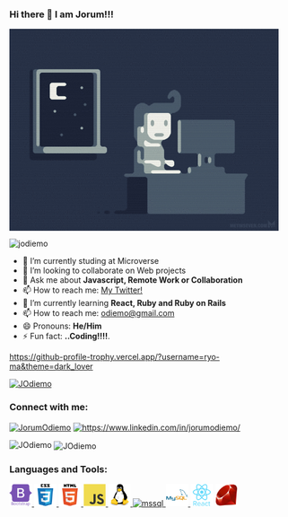 ### Hi there 👋 I am Jorum!!!

<img  align = "center" src="./images/coding.gif">
<p align="left"> <img src="https://komarev.com/ghpvc/?username=jodiemo&label=Profile%20views&color=0e75b6&style=flat" alt="jodiemo" /> </p>

- 🌱 I’m currently studing at Microverse
- 👯 I’m looking to collaborate on Web projects
- 💬 Ask me about **Javascript, Remote Work or Collaboration**
- 📫 How to reach me: [My Twitter!](https://twitter.com/Jorum.Odiemo)
- 🌱 I’m currently learning **React, Ruby and Ruby on Rails**
- 📫 How to reach me: odiemo@gmail.com
- 😄 Pronouns: **He/Him**
- ⚡ Fun fact: **..Coding!!!!**.

https://github-profile-trophy.vercel.app/?username=ryo-ma&theme=dark_lover
<p align="left"> <a href="https://github.com/ryo-ma/github-profile-trophy"><img src="https://github-profile-trophy.vercel.app/?username=jodiemo&theme=dark_lover" alt="JOdiemo" /></a> </p>

<h3 align="left">Connect with me:</h3>
<p align="left">
<a href="https://twitter.com/JorumOdiemo" target="blank"><img align="center" src="https://raw.githubusercontent.com/rahuldkjain/github-profile-readme-generator/master/src/images/icons/Social/twitter.svg" alt="JorumOdiemo" height="30" width="40" /></a>
<a href="https://linkedin.com/in/jorumodiemo/" target="blank"><img align="center" src="https://raw.githubusercontent.com/rahuldkjain/github-profile-readme-generator/master/src/images/icons/Social/linked-in-alt.svg" alt="https://www.linkedin.com/in/jorumodiemo/" height="30" width="40" /></a>
</p>

<p><img align="left" src="https://github-readme-stats.vercel.app/api/top-langs?username=JOdiemo&show_icons=true&locale=en&layout=compact" alt="JOdiemo" /></p>

<p>&nbsp;<img align="center" src="https://github-readme-stats.vercel.app/api?username=JOdiemo&show_icons=true&locale=en" alt="JOdiemo" /></p>

<h3 align="left">Languages and Tools:</h3>
<p align="left"> <a href="https://getbootstrap.com" target="_blank" rel="noreferrer"> <img src="https://raw.githubusercontent.com/devicons/devicon/master/icons/bootstrap/bootstrap-plain-wordmark.svg" alt="bootstrap" width="40" height="40"/>  <a href="https://www.w3schools.com/css/" target="_blank" rel="noreferrer"> <img src="https://raw.githubusercontent.com/devicons/devicon/master/icons/css3/css3-original-wordmark.svg" alt="css3" width="40" height="40"/> </a> <a href="https://www.w3.org/html/" target="_blank" rel="noreferrer"> <img src="https://raw.githubusercontent.com/devicons/devicon/master/icons/html5/html5-original-wordmark.svg" alt="html5" width="40" height="40"/> </a>  <a href="https://developer.mozilla.org/en-US/docs/Web/JavaScript" target="_blank" rel="noreferrer"> <img src="https://raw.githubusercontent.com/devicons/devicon/master/icons/javascript/javascript-original.svg" alt="javascript" width="40" height="40"/> </a> <a href="https://www.linux.org/" target="_blank" rel="noreferrer"> <img src="https://raw.githubusercontent.com/devicons/devicon/master/icons/linux/linux-original.svg" alt="linux" width="40" height="40"/> </a> <a href="https://www.microsoft.com/en-us/sql-server" target="_blank" rel="noreferrer"> <img src="https://www.svgrepo.com/show/303229/microsoft-sql-server-logo.svg" alt="mssql" width="40" height="40"/> </a> <a href="https://www.mysql.com/" target="_blank" rel="noreferrer"> <img src="https://raw.githubusercontent.com/devicons/devicon/master/icons/mysql/mysql-original-wordmark.svg" alt="mysql" width="40" height="40"/> </a <a href="https://reactjs.org/" target="_blank" rel="noreferrer"> <img src="https://raw.githubusercontent.com/devicons/devicon/master/icons/react/react-original-wordmark.svg" alt="react" width="40" height="40"/> </a> <a href="https://www.ruby-lang.org/en/" target="_blank" rel="noreferrer"> <img src="https://raw.githubusercontent.com/devicons/devicon/master/icons/ruby/ruby-original.svg" alt="ruby" width="40" height="40"/> </a> </p>
